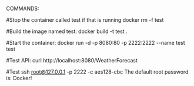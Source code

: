 COMMANDS:

#Stop the container called test if that is running
docker rm -f test 

#Build the image named test:
docker build -t test .

#Start the container:
docker run -d -p 8080:80 -p 2222:2222 --name test test

#Test API:
curl http://localhost:8080/WeatherForecast

#Test
ssh root@127.0.0.1 -p 2222 -c aes128-cbc
The default root password is: Docker!

